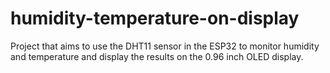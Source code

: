 # humidity-temperature-on-display
Project that aims to use the DHT11 sensor in the ESP32 to monitor humidity and temperature and display the results on the 0.96 inch OLED display.
